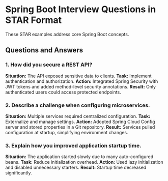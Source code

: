 # Spring Boot Interview Questions in STAR Format

These STAR examples address core Spring Boot concepts.

## Questions and Answers

### 1. How did you secure a REST API?
**Situation:** The API exposed sensitive data to clients.
**Task:** Implement authentication and authorization.
**Action:** Integrated Spring Security with JWT tokens and added method-level security annotations.
**Result:** Only authenticated users could access protected endpoints.

### 2. Describe a challenge when configuring microservices.
**Situation:** Multiple services required centralized configuration.
**Task:** Externalize and manage settings.
**Action:** Adopted Spring Cloud Config server and stored properties in a Git repository.
**Result:** Services pulled configuration at startup, simplifying environment changes.

### 3. Explain how you improved application startup time.
**Situation:** The application started slowly due to many auto-configured beans.
**Task:** Reduce initialization overhead.
**Action:** Used lazy initialization and disabled unnecessary starters.
**Result:** Startup time decreased significantly.
